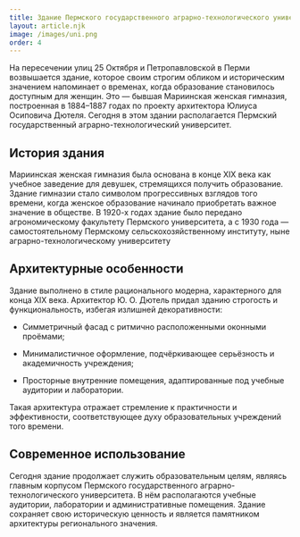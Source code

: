 ```yaml
---
title: Здание Пермского государственного аграрно-технологического университета
layout: article.njk
image: /images/uni.png
order: 4
---
```


На пересечении улиц 25 Октября и Петропавловской в Перми возвышается здание, которое своим строгим обликом и историческим значением напоминает о временах, когда образование становилось доступным для женщин. Это — бывшая Мариинская женская гимназия, построенная в 1884–1887 годах по проекту архитектора Юлиуса Осиповича Дютеля. Сегодня в этом здании располагается Пермский государственный аграрно-технологический университет.

## История здания

Мариинская женская гимназия была основана в конце XIX века как учебное заведение для девушек, стремящихся получить образование. Здание гимназии стало символом прогрессивных взглядов того времени, когда женское образование начинало приобретать важное значение в обществе. В 1920-х годах здание было передано агрономическому факультету Пермского университета, а с 1930 года — самостоятельному Пермскому сельскохозяйственному институту, ныне аграрно-технологическому университету

## Архитектурные особенности

Здание выполнено в стиле рационального модерна, характерного для конца XIX века. Архитектор Ю. О. Дютель придал зданию строгость и функциональность, избегая излишней декоративности:
- Симметричный фасад с ритмично расположенными оконными проёмами;

- Минималистичное оформление, подчёркивающее серьёзность и академичность учреждения;

- Просторные внутренние помещения, адаптированные под учебные аудитории и лаборатории.

Такая архитектура отражает стремление к практичности и эффективности, соответствующее духу образовательных учреждений того времени.

## Современное использование

Сегодня здание продолжает служить образовательным целям, являясь главным корпусом Пермского государственного аграрно-технологического университета. В нём располагаются учебные аудитории, лаборатории и административные помещения. Здание сохраняет свою историческую ценность и является памятником архитектуры регионального значения.
